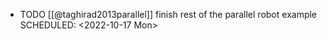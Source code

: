 - TODO [[@taghirad2013parallel]] finish rest of the parallel robot example
  SCHEDULED: <2022-10-17 Mon>
